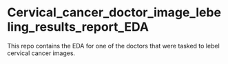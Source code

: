 # Cervical_cancer_doctor_image_lebeling_results_report_EDA
This repo contains the EDA for one of the doctors that were tasked to lebel cervical cancer images.
